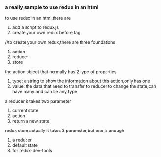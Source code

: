 ### a really sample to use redux in an html

to use redux in an html,there are
1. add a script to redux.js
2. create your own redux before </body> tag

//to create your own redux,there are three foundations
1. action
2. reducer
3. store

the  action object that normally has 2 type of properties
1. type: a string to show the information about this action,only has one
2. value: the data that need to transfer to reducer to change the state,can have many and can be any type

a reducer
it takes two parameter
1. current state
2. action
3. return a new state

redux store
actually it takes 3 parameter,but one is enough
1. a reducer
2. default state
3. for redux-dev-tools
